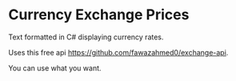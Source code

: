 # Currency Exchange Prices
Text formatted in C# displaying currency rates.	  

Uses this free api https://github.com/fawazahmed0/exchange-api.

You can use what you want.
